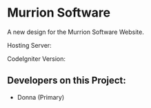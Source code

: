 Murrion Software
================

A new design for the Murrion Software Website.

Hosting Server:

CodeIgniter Version:

Developers on this Project:
---------------------------

- Donna (Primary)
